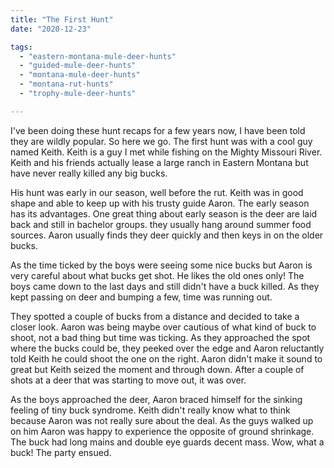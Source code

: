 ```yaml
---
title: "The First Hunt"
date: "2020-12-23"

tags: 
  - "eastern-montana-mule-deer-hunts"
  - "guided-mule-deer-hunts"
  - "montana-mule-deer-hunts"
  - "montana-rut-hunts"
  - "trophy-mule-deer-hunts"

---
```


I've been doing these hunt recaps for a few years now, I have been told they are wildly popular. So here we go. The first hunt was with a cool guy named Keith. Keith is a guy I met while fishing on the Mighty Missouri River. Keith and his friends actually lease a large ranch in Eastern Montana but have never really killed any big bucks.

His hunt was early in our season, well before the rut. Keith was in good shape and able to keep up with his trusty guide Aaron. The early season has its advantages. One great thing about early season is the deer are laid back and still in bachelor groups. they usually hang around summer food sources. Aaron usually finds they deer quickly and then keys in on the older bucks.

As the time ticked by the boys were seeing some nice bucks but Aaron is very careful about what bucks get shot. He likes the old ones only! The boys came down to the last days and still didn't have a buck killed. As they kept passing on deer and bumping a few, time was running out.

They spotted a couple of bucks from a distance and decided to take a closer look. Aaron was being maybe over cautious of what kind of buck to shoot, not a bad thing but time was ticking. As they approached the spot where the bucks could be, they peeked over the edge and Aaron reluctantly told Keith he could shoot the one on the right. Aaron didn't make it sound to great but Keith seized the moment and through down. After a couple of shots at a deer that was starting to move out, it was over.

As the boys approached the deer, Aaron braced himself for the sinking feeling of tiny buck syndrome. Keith didn't really know what to think because Aaron was not really sure about the deal. As the guys walked up on him Aaron was happy to experience the opposite of ground shrinkage. The buck had long mains and double eye guards decent mass. Wow, what a buck! The party ensued.
